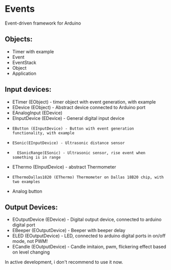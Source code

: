 Events
======

Event-driven framework for Arduino

Objects:
--------
  - Timer with example
  - Event
  - EventStack
  - Object
  - Application
  
  
Input devices:
--------------
  - ETimer (EObject) - timer object with event generation, with example
  - EDevice (EObject) - Abstract device connected to Arduino port
  -   EAnalogInput (EDevice)
  -   EInputDevice (EDevice) - General digital input device
  -     EButton (EInputDevice) - Button with event generation functionality, with example
  -     ESonic(EInputDevice) - Ultrasonic distance sensor
  -       ESonicRange(ESonic) - Ultrasonic sensor, rise event when something is in range
  -   EThermo (EInputDevice) - abstract Thermometer
  -     EThermoDallas1820 (EThermo) Thermometer on Dallas 18B20 chip, with two examples
  - Analog button

Output Devices:
---------------
  - EOutputDevice (EDevice) - Digital output device, connected to arduino digital port
  - EBeeper (EOutputDevice) - Beeper with beeper delay 
  - ELED (EOutputDevice) - LED, connected to arduino digital ports in on/off mode, not PWM!
  - ECandle (EOutputDevice) - Candle imitaion, pwm, flickering effect based on level changing

In active development, i don't recommend to use it now.
  
  
